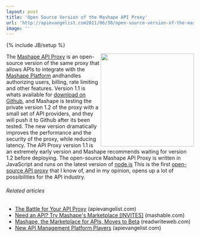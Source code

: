 ```yaml
---
layout: post
title: 'Open Source Version of the Mashape API Proxy'
url: 'http://apievangelist.com2011/06/30/open-source-version-of-the-mashape-api-proxy/'
image: ''
---
```

{% include JB/setup %}
<a href="http://www.mashape.com/"><img src="http://kinlane-productions.s3.amazonaws.com/api-service-providers/mashape-logo.png"  width="250" align="right" /></a>The <a title="Mashape API Proxy" href="https://github.com/Mashaper/Mashape-API-Proxy">Mashape API Proxy</a> is an open-source version of the same proxy that allows APIs to integrate with the <a title="Mashape Platform" href="http://www.mashape.com/">Mashape Platform</a> andhandles authorizing users, billing, rate limiting and other features.
Version 1.1 is whats available for <a title="download on Github" href="https://github.com/Mashaper/Mashape-API-Proxy">download on Github</a>, and Mashape is testing the private version 1.2 of the proxy with a small set of API providers, and they will push it to Github after its been tested.
The new version dramatically improves the performance and the security of the proxy, while reducing latency.
The API Proxy version 1.1 is an extremely early version and Mashape recommends waiting for version 1.2 before deploying.
The open-source Mashape API Proxy is written in JavaScript and runs on the latest version of <a title="node.js" href="http://nodejs.org/">node.js</a>
This is the first <a title="open-source API proxy" href="https://github.com/Mashaper/Mashape-API-Proxy">open-source API proxy</a> that I know of, and in my opinion, opens up a lot of possibilities for the API industry.
<h6 >
     Related articles
</h6>
<ul >
     <li >
          <a href="http://blog.apievangelist.com/2011/06/11/the-battle-for-your-api-proxy/">The Battle for Your API Proxy</a> (apievangelist.com)
     </li>
     <li >
          <a href="http://mashable.com/2011/06/02/mashape/">Need an API? Try Mashape's Marketplace [INVITES]</a> (mashable.com)
     </li>
     <li >
          <a href="http://www.readwriteweb.com/hack/2011/06/mashape-the-marketplace-for-ap.php">Mashape, the Marketplace for APIs, Moves to Beta</a> (readwriteweb.com)
     </li>
     <li >
          <a href="http://blog.apievangelist.com/2011/06/17/new-api-management-platform-players/">New API Management Platform Players</a> (apievangelist.com)
     </li>
</ul>
